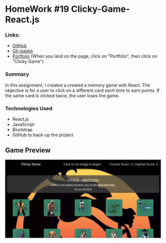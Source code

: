 # HomeWork #19 Clicky-Game-React.js

### Links:
* [GitHub](https://github.com/elioye27/Clicky-Game-React.js.git)
* [Gh-pages](https://elioye27.github.io/Clicky-Game-React.js/)
* [Portfolio](https://portfolio-11cf0.firebaseapp.com/contact.html) (When you land on the page, click on "Portfolio", then click on "Clicky Game")

### Summary

In this assignment, I created a created a memory game with React. The objective is for a user to click on a different card each time to earn points. If the same card is clicked twice, the user loses the game.

### Technologies Used

- React.js
- JavaScript
- Bootstrap
- GitHub to back-up the project

## Game Preview

![alt text](game-img1.png)
